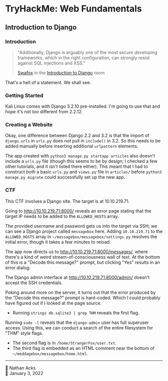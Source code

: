 # TryHackMe: Web Fundamentals

## Introduction to Django

### Introduction

> "Additionally, Django is arguably one of the most secure developing frameworks, which in the right configuration, can strongly resist against SQL injections and XSS."
> 
> [Swafox](https://tryhackme.com/p/Swafox) in the [Introduction to Django](https://tryhackme.com/room/django) room

That's a hell of a statement. We shall see.

### Getting Started

Kali Linux comes with Django 3.2.10 pre-installed. I'm going to use that and hope it's not *too* different from 2.2.12.

### Creating a Website

Okay, one difference between Django 2.2 and 3.2 is that the import of `django.urls` in `urls.py` does *not* pull in `include()` in 3.2. So this needs to be added manually before inserting additional `urlpattern` elements.

The app created with `python3 manage.py startapp articles` also doesn't include a `urls.py` file (though this seems to be by design; I checked a few other tutorials, and it isn't listed there either). This meant that I had to construct *both* a basic `urls.py` and `views.py` file in `articles/` before `python3 manage.py migrate` could successfully set up the new app.

### CTF

This CTF involves a Django site. The target is at 10.10.219.71.

Going to http://10.10.219.71:8000/ reveals an error page stating that the target IP needs to be added to the `ALLOWED_HOSTS` array.

The provided username and password gets us into the target via SSH; we can see a Django project called `messagebox` here. Adding `10.10.219.71` to the `ALLOWED_HOSTS` array in `~/messagebox/messagebox/settings.py` resolves the initial error, though it takes a few minutes to reload.

The app now directs us to http://10.10.219.71:8000/messages/, where there's a kind of weird stream-of-consciousness wall of text. At the bottom of this is a "Decode this message?" prompt, but clicking "Yes" results in an error dialog.

The Django admin interface at http://10.10.219.71:8000/admin/ doesn't accept the SSH credentials.

Poking around more on the server, it turns out that the error produced by the "Decode this message?" prompt is hard-coded. Which I could probably have figured out if I looked at the page source.

* Running `strings db.sqlite3 | grep THM` reveals the first flag.

Running `sudo -l` reveals that the `django-admin` user has full superuser access. Using this, we can conduct a search of the entire filesystem for "THM" style flags.

* The second flag is in `/home/StrangerFox/user.txt`.
* The third flag is embedded as an HTML comment near the bottom of `~/meddagebox/messagebox/home.html`.

- - - -

<span aria-hidden="true">👤</span> Nathan Acks  
<span aria-hidden="true">📅</span> January 3, 2022

